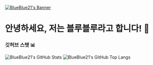 [<img alt="BlueBlue21's Banner" align="center" src="https://capsule-render.vercel.app/api?type=waving&color=2477f2&height=260&section=header&text=BlueBlue21&fontColor=ffffff"/>](https://github.com/bluenoob232)

# 안녕하세요, 저는 블루블루라고 합니다! 👋

### 깃허브 스탯 📊

<div>
      <img alt="BlueBlue21's GitHub Stats" src="https://github-readme-stats.vercel.app/api?username=blueblue21&show_icons=true&theme=react&hide_border=true&bg_color=00000000"/>
      <img align="top" alt="BlueBlue21's GitHub Top Langs" src="https://github-readme-stats.vercel.app/api/top-langs/?username=blueblue21&show_icons=true&theme=react&layout=compact&hide_border=true&bg_color=00000000"/>
</div>

<br>
